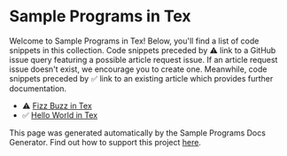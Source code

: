 # Sample Programs in Tex

Welcome to Sample Programs in Tex! Below, you'll find a list of code snippets in this collection. 
    Code snippets preceded by :warning: link to a GitHub 
    issue query featuring a possible article request issue. If an article request issue 
    doesn't exist, we encourage you to create one. Meanwhile, code snippets preceded 
    by :white_check_mark: link to an existing article which provides further documentation.
    

- :warning: [Fizz Buzz in Tex](https://github.com//TheRenegadeCoder/sample-programs-website/issues?utf8=%E2%9C%93&q=is%3Aissue+is%3Aopen+fizz+buzz+tex)
- :white_check_mark: [Hello World in Tex](https://sample-programs.therenegadecoder.com/projects/hello-world/tex)

This page was generated automatically by the Sample Programs Docs Generator. 
    Find out how to support this project [here](https://github.com/TheRenegadeCoder/sample-programs-docs-generator).